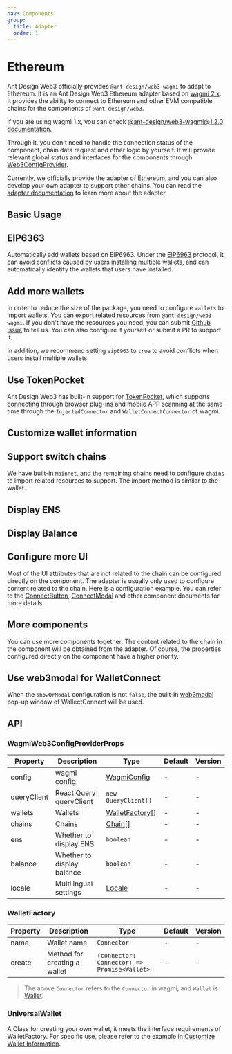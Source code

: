```yaml
---
nav: Components
group:
  title: Adapter
  order: 1
---
```


# Ethereum

Ant Design Web3 officially provides `@ant-design/web3-wagmi` to adapt to Ethereum. It is an Ant Design Web3 Ethereum adapter based on [wagmi 2.x](https://wagmi.sh/). It provides the ability to connect to Ethereum and other EVM compatible chains for the components of `@ant-design/web3`.

If you are using wagmi 1.x, you can check [@ant-design/web3-wagmi@1.2.0 documentation](https://github.com/ant-design/ant-design-web3/blob/f7c9d51086f82b13a9cf94353b999348e17001de/packages/web3/src/wagmi/index.md).

Through it, you don't need to handle the connection status of the component, chain data request and other logic by yourself. It will provide relevant global status and interfaces for the components through [Web3ConfigProvider](../web3-config-provider/index.md).

Currently, we officially provide the adapter of Ethereum, and you can also develop your own adapter to support other chains. You can read the [adapter documentation](../../../../docs/guide/adapter.md) to learn more about the adapter.

## Basic Usage

<code src="./demos/basic.tsx"></code>

## EIP6363

Automatically add wallets based on EIP6963. Under the [EIP6963](https://eips.ethereum.org/EIPS/eip-6963) protocol, it can avoid conflicts caused by users installing multiple wallets, and can automatically identify the wallets that users have installed.

<code src="./demos/eip6963.tsx"></code>

## Add more wallets

In order to reduce the size of the package, you need to configure `wallets` to import wallets. You can export related resources from `@ant-design/web3-wagmi`. If you don't have the resources you need, you can submit [Github issue](https://github.com/ant-design/ant-design-web3/issues) to tell us. You can also configure it yourself or submit a PR to support it.

In addition, we recommend setting `eip6963` to `true` to avoid conflicts when users install multiple wallets.

<code src="./demos/more-wallets.tsx"></code>

## Use TokenPocket

Ant Design Web3 has built-in support for [TokenPocket](https://www.tokenpocket.pro/), which supports connecting through browser plug-ins and mobile APP scanning at the same time through the `InjectedConnector` and `WalletConnectConnector` of wagmi.

<code src="./demos/token-pocket"></code>

## Customize wallet information

<code src="./demos/custom-wallet"></code>

## Support switch chains

We have built-in `Mainnet`, and the remaining chains need to configure `chains` to import related resources to support. The import method is similar to the wallet.

<code src="./demos/chains.tsx"></code>

## Display ENS

<code src="./demos/name.tsx"></code>

## Display Balance

<code src="./demos/balance.tsx"></code>

## Configure more UI

Most of the UI attributes that are not related to the chain can be configured directly on the component. The adapter is usually only used to configure content related to the chain. Here is a configuration example. You can refer to the [ConnectButton](../connect-button/index.md), [ConnectModal](../connect-modal/index.md) and other component documents for more details.

<code src="./demos/uiconfig.tsx"></code>

## More components

You can use more components together. The content related to the chain in the component will be obtained from the adapter. Of course, the properties configured directly on the component have a higher priority.

<code src="./demos/more-components.tsx"></code>

## Use web3modal for WalletConnect

When the `showQrModal` configuration is not `false`, the built-in [web3modal](https://web3modal.com/) pop-up window of WallectConnect will be used.

<code src="./demos/web3modal.tsx"></code>

## API

### WagmiWeb3ConfigProviderProps

| Property | Description | Type | Default | Version |
| --- | --- | --- | --- | --- |
| config | wagmi config | [WagmiConfig](https://wagmi.sh/core/config) | - | - |
| queryClient | [React Query](https://react-query.tanstack.com/) queryClient | `new QueryClient()` | - | - |
| wallets | Wallets | [WalletFactory](#walletfactory)[] | - | - |
| chains | Chains | [Chain](./types#chain)[] | - | - |
| ens | Whether to display ENS | `boolean` | - | - |
| balance | Whether to display balance | `boolean` | - | - |
| locale | Multilingual settings | [Locale](https://github.com/ant-design/ant-design-web3/blob/main/packages/common/src/locale/en_US.ts) | - | - |

### WalletFactory

| Property | Description | Type | Default | Version |
| --- | --- | --- | --- | --- |
| name | Wallet name | `Connector` | - | - |
| create | Method for creating a wallet | `(connector: Connector) => Promise<Wallet>` | - | - |

> The above `Connector` refers to the `Connector` in wagmi, and `Wallet` is [Wallet](./types#wallet).

### UniversalWallet

A Class for creating your own wallet, it meets the interface requirements of WalletFactory. For specific use, please refer to the example in [Customize Wallet Information](#customize-wallet-information).

